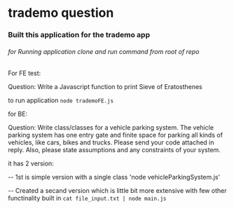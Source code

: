 # trademo question
### Built this application for the trademo app

###### for Running application clone and run command from root of repo

For FE test: 

Question: Write a Javascript function to print Sieve of Eratosthenes

to run application `node trademoFE.js`


for BE:

Question: Write class/classes for a vehicle parking system. The vehicle parking system has one entry gate and finite space for parking all kinds of vehicles, like cars, bikes and trucks. Please send your code attached in reply. Also, please state assumptions and any constraints of your system.

it has 2 version: 

-- 1st is simple version with a single class 'node vehicleParkingSystem.js'

-- Created a secand version which is little bit more extensive with few other functinality built in
      `cat file_input.txt | node main.js`

